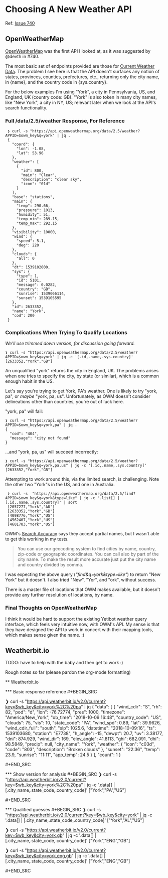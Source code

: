 # Choosing A New Weather API 

Ref: [Issue 740](https://github.com/yetibot/yetibot/issues/740)

## OpenWeatherMap

[OpenWeatherMap](https://openweathermap.org/api) was the first API I
looked at, as it was suggested by @devth in #740.

The most basic set of endpoints provided are those for [Current Weather
Data](https://openweathermap.org/current).  The problem I see here is
that the API doesn't surfaces any notion of states, provinces, counties,
prefectures, etc., returning only the city name, in {name}, and the
country code in {sys.country}.

For the below examples I'm using "York", a city in Pennsylvania, US, and
England, UK (country code: GB).  "York" is also token in many city
names, like "New York", a city in NY, US; relevant later when we look at
the API's search functionality.

### Full /data/2.5/weather Response, For Reference

```
 ❯ curl -s "https://api.openweathermap.org/data/2.5/weather?APPID=$owm_key&q=york" | jq .
 {
   "coord": {
     "lon": -1.08,
     "lat": 53.96
   },
   "weather": [
     {
       "id": 800,
       "main": "Clear",
       "description": "clear sky",
       "icon": "01d"
     }
   ],
   "base": "stations",
   "main": {
     "temp": 290.66,
     "pressure": 1013,
     "humidity": 51,
     "temp_min": 289.15,
     "temp_max": 292.15
   },
   "visibility": 10000,
   "wind": {
     "speed": 5.1,
     "deg": 220
   },
   "clouds": {
     "all": 0
   },
   "dt": 1539102000,
   "sys": {
     "type": 1,
     "id": 5101,
     "message": 0.0282,
     "country": "GB",
     "sunrise": 1539066114,
     "sunset": 1539105595
   },
   "id": 2633352,
   "name": "York",
   "cod": 200
 }
```

### Complications When Trying To Qualify Locations

*We'll use trimmed down version, for discussion going forward.*

```
❯ curl -s "https://api.openweathermap.org/data/2.5/weather?APPID=$owm_key&q=york" | jq -c '[.id,.name,.sys.country]'
[2633352,"York","GB"]
```

An unqualified "york" returns the city in England, UK.  The problems
arises when one tries to specify the city, by state (or similar), which
is a common enough habit in the US.

Let's say you're trying to get York, PA's weather.  One is likely to try
"york, pa", or *maybe* "york, pa, us".  Unfortunately, as OWM doesn't
consider delineations other than countries, you're out of luck here.

"york, pa" will fail:
```
❯ curl -s "https://api.openweathermap.org/data/2.5/weather?APPID=$owm_key&q=york,pa" | jq .
{
  "cod": "404",
  "message": "city not found"
}
```

...and "york, pa, us" will succeed incorrectly:
```
❯ curl -s "https://api.openweathermap.org/data/2.5/weather?APPID=$owm_key&q=york,pa,us" | jq -c '[.id,.name,.sys.country]'
[2633352,"York","GB"]
```

Attempting to work around this, via the limited search, is challenging.
Note the other two "York"s in the US, and one in Australia.
```
 ❯ curl -s  "https://api.openweathermap.org/data/2.5/find?APPID=$owm_key&q=york&type=like" | jq -c '.list[] | [.id,.name,.sys.country]' | sort
 [2057277,"York","AU"]
 [2633352,"York","GB"]
 [4098776,"York","US"]
 [4562407,"York","US"]
 [4601703,"York","US"]
```

OWM's [Search Accuracy](https://openweathermap.org/current#accuracy)
says they accept partial names, but I wasn't able to get this working in
my tests.

> You can use our geocoding system to find cities by name, country,
> zip-code or geographic coordinates. You can call also by part of the
> city name. To make the result more accurate just put the city name and
> country divided by comma.

I was expecting the above query (*"find&q=york&type=like"*) to return
"New York" but it doesn't.  I also tried "New", "Yor", and "ork",
without success.

There is a master file of locations that OWM makes available, but it
doesn't provide any further resolution of locations, by name.


### Final Thoughts on OpenWeatherMap

I think it would be hard to support the existing Yetibot weather query
interface, which feels very intuitive now, with OWM's API.  My sense is
that they have designed the API to work in concert with their mapping
tools, which makes sense given the name. :)


## Weatherbit.io

TODO: have to help with the baby and then get to work :)

Rough notes so far (please pardon the org-mode formatting)

** Weatherbit.io

*** Basic response reference
#+BEGIN_SRC

❯ curl -s "https://api.weatherbit.io/v2.0/current?key=$wb_key&city=york%2C%20pa" | jq 
{
  "data": [
    {
      "wind_cdir": "S",
      "rh": 82,
      "pod": "d",
      "lon": -76.72774,
      "pres": 1000,
      "timezone": "America/New_York",
      "ob_time": "2018-10-09 16:48",
      "country_code": "US",
      "clouds": 75,
      "vis": 10,
      "state_code": "PA",
      "wind_spd": 0.89,
      "lat": 39.9626,
      "wind_cdir_full": "south",
      "slp": 1025.6,
      "datetime": "2018-10-09:16",
      "ts": 1539103680,
      "station": "E7738",
      "h_angle": -15,
      "dewpt": 20.7,
      "uv": 3.38177,
      "dni": 874.929,
      "wind_dir": 169,
      "elev_angle": 41.8113,
      "ghi": 682.091,
      "dhi": 98.5849,
      "precip": null,
      "city_name": "York",
      "weather": {
        "icon": "c03d",
        "code": "803",
        "description": "Broken clouds"
      },
      "sunset": "22:36",
      "temp": 23.9,
      "sunrise": "11:11",
      "app_temp": 24.5
    }
  ],
  "count": 1
}

#+END_SRC

*** Show version for analysis
#+BEGIN_SRC
❯ curl -s "https://api.weatherbit.io/v2.0/current?key=$wb_key&city=york%2C%20pa" | jq -c '.data[] | [.city_name,.state_code,.country_code]'
["York","PA","US"]

#+END_SRC

*** Qualified guesses
#+BEGIN_SRC
❯ curl -s "https://api.weatherbit.io/v2.0/current?key=$wb_key&city=york" | jq -c '.data[] | [.city_name,.state_code,.country_code]'
["York","AL","US"]

❯ curl -s "https://api.weatherbit.io/v2.0/current?key=$wb_key&city=york,gb" | jq -c '.data[] | [.city_name,.state_code,.country_code]'
["York","ENG","GB"]

❯ curl -s "https://api.weatherbit.io/v2.0/current?key=$wb_key&city=york,eng,gb" | jq -c '.data[] | [.city_name,.state_code,.country_code]'
["York","ENG","GB"]

#+END_SRC

